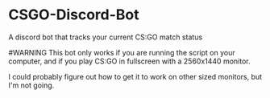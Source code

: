 # CSGO-Discord-Bot
A discord bot that tracks your current CS:GO match status

#WARNING
This bot only works if you are running the script on your computer, and if you play CS:GO in fullscreen with a 2560x1440 monitor.

I could probably figure out how to get it to work on other sized monitors, but I'm not going.

